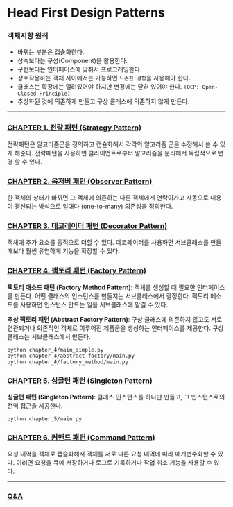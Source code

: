 # Head First Design Patterns

### 객체지향 원칙
- 바뀌는 부분은 캡슐화한다.
- 상속보다는 구성(Component)을 활용한다.
- 구현보다는 인터페이스에 맞춰서 프로그래밍한다.
- 상호작용하는 객체 사이에서는 가능하면 `느슨한 결합`을 사용해야 한다.
- 클래스는 확장에는 열려있어야 하지만 변경에는 닫혀 있어야 한다. `(OCP: Open-Closed Principle)`
- 추상화된 것에 의존하게 만들고 구상 클래스에 의존하지 않게 만든다.

---
### [CHAPTER 1. 전략 패턴 (Strategy Pattern)](https://github.com/coolseaweed/head_first_design_patterns_python/tree/main/chapter_1)
전략패턴은 알고리즘군을 정의하고 캡슐화해서 각각의 알고리즘 군을 수정해서 쓸 수 있게 해준다. 전략패턴을 사용하면 클라이언트로부터 알고리즘을 분리해서 독립적으로 변경 할 수 있다.

### [CHAPTER 2. 옵저버 패턴 (Observer Pattern)](https://github.com/coolseaweed/head_first_design_patterns_python/tree/main/chapter_2)
한 객체의 상태가 바뀌면 그 객체에 의존하는 다른 객체에게 연락이가고 자동으로 내용이 갱신되는 방식으로 일대다 (one-to-many) 의존성을 정의한다.

### [CHAPTER 3. 데코레이터 패턴 (Decorator Pattern)](https://github.com/coolseaweed/head_first_design_patterns_python/tree/main/chapter_3)
객체에 추가 요소를 동적으로 더할 수 있다. 데코레이터를 사용하면 서브클래스를 만들 때보다 훨씬 유연하게 기능을 확장할 수 있다.

### [CHAPTER 4. 팩토리 패턴 (Factory Pattern)](https://github.com/coolseaweed/head_first_design_patterns_python/tree/main/chapter_4)
**팩토리 매소드 패턴 (Factory Method Pattern)**: 객체를 생성할 때 필요한 인터페이스를 만든다. 어떤 클래스의 인스턴스를 만들지는 서브클래스에서 결정한다. 팩토리 메소드를 사용하면 인스턴스 만드는 일을 서브클래스에 맡길 수 있다.

**추상 팩토리 패턴 (Abstract Factory Pattern)**: 구상 클래스에 의존하지 않고도 서로 연관되거나 의존적인 객체로 이루어진 제품군을 생성하는 인터페이스를 제공한다. 구상 클래스는 서브클래스에서 만든다.

```
python chapter_4/main_simple.py
python chapter_4/abstract_factory/main.py
python chapter_4/factory_method/main.py
```

### [CHAPTER 5. 싱글턴 패턴 (Singleton Pattern)](https://github.com/coolseaweed/head_first_design_patterns_python/tree/main/chapter_5)
**싱글턴 패턴 (Singleton Pattern)**: 클래스 인스턴스를 하나만 만들고, 그 인스턴스로의 전역 접근을 제공한다.
```
python chapter_5/main.py
```


### [CHAPTER 6. 커맨드 패턴 (Command Pattern)](https://github.com/coolseaweed/head_first_design_patterns_python/tree/main/chapter_6)
요청 내역을 객체로 캡슐화해서 객체를 서로 다른 요청 내역에 따라 매개변수화할 수 있다. 이러면 요청을 큐에 저장하거나 로그로 기록하거나 작업 취소 기능을 사용할 수 있다.




---

### [Q&A](https://github.com/coolseaweed/head_first_design_patterns_python/tree/main/QnA)

